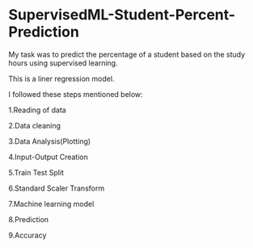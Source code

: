 # SupervisedML-Student-Percent-Prediction
My task was to predict the percentage of a student based on the study hours using supervised learning.

This is a liner regression model.

I followed these steps mentioned below:

1.Reading of data

2.Data cleaning

3.Data Analysis(Plotting)

4.Input-Output Creation

5.Train Test Split

6.Standard Scaler Transform

7.Machine learning model

8.Prediction

9.Accuracy

